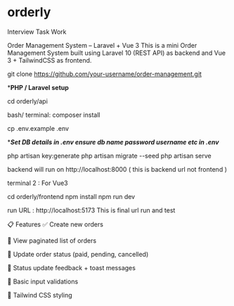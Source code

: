 # orderly
Interview Task Work

Order Management System – Laravel + Vue 3
This is a mini Order Management System built using Laravel 10 (REST API) as backend and Vue 3 + TailwindCSS as frontend.

git clone https://github.com/your-username/order-management.git

*****PHP / Laravel  setup****

cd orderly/api

bash/ terminal: 
composer install

cp .env.example .env


****Set DB details in .env   ensure db name password username etc in .env***

php artisan key:generate
php artisan migrate --seed
php artisan serve  

backend will run on  http://localhost:8000      ( this is backend url not frontend  )

terminal 2 : For Vue3 

cd orderly/frontend
npm install
npm run dev

run URL :    http://localhost:5173                    This is final url run and test


📋 Features
✅ Create new orders

📄 View paginated list of orders

🔁 Update order status (paid, pending, cancelled)

💬 Status update feedback + toast messages

🧪 Basic input validations

💅 Tailwind CSS styling
